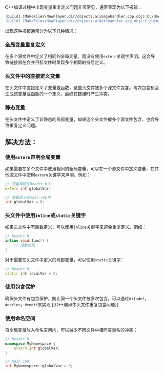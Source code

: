 C++编译过程中出现变量重复定义问题非常常见，通常表现为以下报错：

```bash
[build] CMakeFiles\NewPlayer.dir/objects.a(imagehandler.cpp.obj):C:/Users/ZeroHzzzz/Desktop/QT_new/src/NewPlayer/imagehandler.h:197: multiple definition of `speedlineLeft'
[build] CMakeFiles\NewPlayer.dir/objects.a(datahandler.cpp.obj):C:/Users/ZeroHzzzz/Desktop/QT_new/src/NewPlayer/imagehandler.h:197: first defined here
```

出现这种报错通常分为以下几种情况：

### 全局变量重复定义

在多个源文件中定义了相同的全局变量，而没有使用`extern`关键字声明。这会导致链接器在合并目标文件时发现多个相同的符号定义。

### 头文件中的直接定义变量

在头文件中直接定义了变量或函数，这些头文件被多个源文件包含。每次包含都会生成该变量或函数的一个定义，最终在链接时产生冲突。

### 静态变量

在头文件中定义了非静态的局部变量，如果这个头文件被多个源文件包含，也会导致重复定义问题。

## 解决方法：

### 使用`extern`声明全局变量

如果需要在多个文件中使用相同的全局变量，可以在一个源文件中定义变量，在其他源文件中使用`extern`关键字来声明。例如：

```cpp
// 变量声明在header.h中
extern int globalVar;

// 变量定义在main.cpp中
int globalVar = 0;
```

### 头文件中使用`inline`或`static`关键字

如果头文件中有函数定义，可以使用`inline`关键字来避免重复定义。例如：

```cpp
// header.h
inline void func() {
    // 函数实现
}
```

对于需要在头文件中定义的局部变量，可以使用`static`关键字：

```cpp
// header.h
static int localVar = 0;
```

### 使用包含保护

确保头文件有包含保护，防止同一个头文件被多次包含。可以通过`#ifndef`，`#define`，`#endif`来实现
[[C++编译中头文件重复包含问题]]

### 使用命名空间

将全局变量放入命名空间内，可以减少不同文件中相同变量名的冲突：

```cpp
// header.h
namespace MyNamespace {
    extern int globalVar;
}

// main.cpp
int MyNamespace::globalVar = 0;
```

